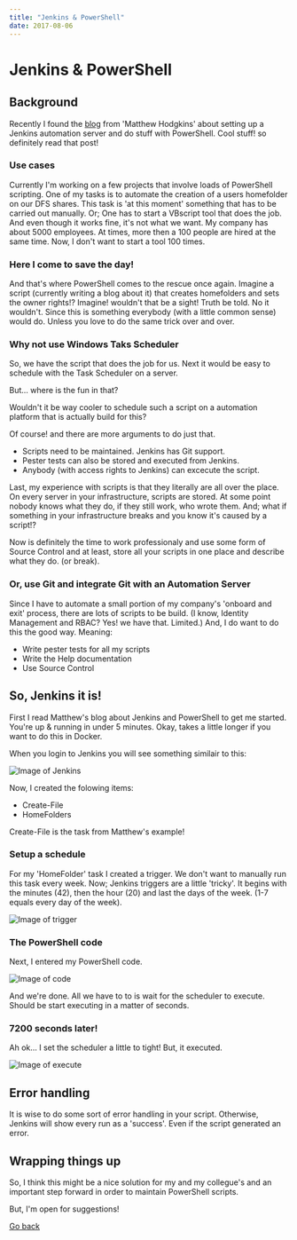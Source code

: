 ```yaml
---
title: "Jenkins & PowerShell"
date: 2017-08-06
---
```


# Jenkins & PowerShell

## Background

Recently I found the [blog](https://hodgkins.io/automating-with-jenkins-and-powershell-on-windows-part-1) from 'Matthew Hodgkins' about setting up a Jenkins automation server and do stuff with PowerShell. Cool stuff! so definitely read that post!

### Use cases

Currently I'm working on a few projects that involve loads of PowerShell scripting. One of my tasks is to automate the creation of a users homefolder on our DFS shares. This task is 'at this moment' something that has to be carried out manually. Or; One has to start a VBscript tool that does the job. And even though it works fine, it's not what we want. My company has about 5000 employees. At times, more then a 100 people are hired at the same time. Now, I don't want to start a tool 100 times.

### Here I come to save the day!

And that's where PowerShell comes to the rescue once again.
Imagine a script (currently writing a blog about it) that creates homefolders and sets the owner rights!? Imagine! wouldn't that be a sight! Truth be told. No it wouldn't. Since this is something everybody (with a little common sense) would do. Unless you love to do the same trick over and over.

### Why not use Windows Taks Scheduler

So, we have the script that does the job for us. Next it would be easy to schedule with the Task Scheduler on a server. 

But... where is the fun in that? 

Wouldn't it be way cooler to schedule such a script on a automation platform that is actually build for this? 

Of course! and there are more arguments to do just that.

* Scripts need to be maintained. Jenkins has Git support. 
* Pester tests can also be stored and executed from Jenkins.
* Anybody (with access rights to Jenkins) can excecute the script.

Last, my experience with scripts is that they literally are all over the place. On every server in your infrastructure, scripts are stored. At some point nobody knows what they do, if they still work, who wrote them. And; what if something in your infrastructure breaks and you know it's caused by a script!? 

Now is definitely the time to work professionaly and use some form of Source Control and at least, store all your scripts in one place and describe what they do. (or break).

### Or, use Git and integrate Git with an Automation Server

Since I have to automate a small portion of my company's 'onboard and exit' process, there are lots of scripts to be build. (I know, Identity Management and RBAC? Yes! we have that. Limited.) And, I do want to do this the good way. Meaning:

* Write pester tests for all my scripts
* Write the Help documentation
* Use Source Control

## So, Jenkins it is!

First I read Matthew's blog about Jenkins and PowerShell to get me started. You're up & running in under 5 minutes. Okay, takes a little longer if you want to do this in Docker.

When you login to Jenkins you will see something similair to this:

![Image of Jenkins](https://codeinblue.files.wordpress.com/2017/08/j1.png)

Now, I created the folowing items:

* Create-File
* HomeFolders

Create-File is the task from Matthew's example!

### Setup a schedule

For my 'HomeFolder' task I created a trigger. We don't want to manually run this task every week. Now; Jenkins triggers are a little 'tricky'. It begins with the minutes (42), then the hour (20) and last the days of the week. (1-7 equals every day of the week).

![Image of trigger](https://codeinblue.files.wordpress.com/2017/08/j2.png)

### The PowerShell code

Next, I entered my PowerShell code. 

![Image of code](https://codeinblue.files.wordpress.com/2017/08/j3.png)

And we're done. All we have to to is wait for the scheduler to execute. Should be start executing in a matter of seconds.

### 7200 seconds later!

Ah ok... I set the scheduler a little to tight!
But, it executed. 

![Image of execute](https://codeinblue.files.wordpress.com/2017/08/j4.png)

## Error handling

It is wise to do some sort of error handling in your script. Otherwise, Jenkins will show every run as a 'success'. Even if the script generated an error. 

## Wrapping things up

So, I think this might be a nice solution for my and my collegue's and an important step forward in order to maintain PowerShell scripts.

But, I'm open for suggestions! 

[Go back](https://mufana.github.io/blog)
